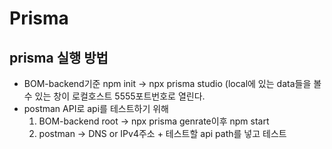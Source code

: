 # Prisma

## prisma 실행 방법

- BOM-backend기준 npm init -> npx prisma studio (local에 있는 data들을 볼 수 있는 창이 로컬호스트 5555포트번호로 열린다.
- postman API로 api를 테스트하기 위해
  1. BOM-backend root -> npx prisma genrate이후 npm start
  2. postman -> DNS or IPv4주소 + 테스트할 api path를 넣고 테스트
